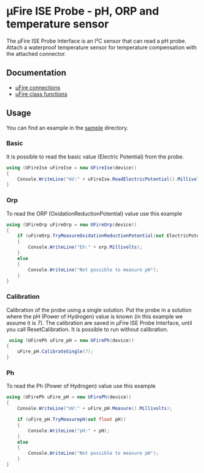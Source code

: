 ﻿# μFire ISE Probe - pH, ORP and temperature sensor

The μFire ISE Probe Interface is an I²C sensor that can read a pH probe. Attach a waterproof temperature sensor for temperature compensation with the attached connector.

## Documentation

- [µFire connections](https://www.ufire.co/docs/uFireIse/#connections)
- [µFire class functions](https://www.ufire.co/docs/uFireIse/api.html#class-functions)

## Usage

You can find an example in the [sample](./samples/Program.cs) directory.

### Basic

It is possible to read the basic value (Electric Potential) from the probe.

```csharp
using (UFireIse uFireIse = new UFireIse(device))
{
    Console.WriteLine("mV:" + uFireIse.ReadElectricPotential().Millivolts);
}
```

### Orp

To read the ORP (OxidationReductionPotential) value use this example

```csharp
using (UFireOrp uFireOrp = new UFireOrp(device))
{
    if (uFireOrp.TryMeasureOxidationReductionPotential(out ElectricPotential orp))
    {
        Console.WriteLine("Eh:" + orp.Millivolts);
    }
    else
    {
        Console.WriteLine("Not possible to measure pH");
    }
}
```

### Calibration

Calibration of the probe using a single solution.
Put the probe in a solution where the pH (Power of Hydrogen) value is known (in this example we assume it is 7).
The calibration are saved in μFire ISE Probe Interface, until you call ResetCalibration.
It is possible to run without calibration.

```csharp
 using (UFirePh uFire_pH = new UFirePh(device))
{
    uFire_pH.CalibrateSingle(7);
}
```

### Ph

To read the Ph (Power of Hydrogen) value use this example

```csharp
using (UFirePh uFire_pH = new UFirePh(device))
{
    Console.WriteLine("mV:" + uFire_pH.Measure().Millivolts);

    if (uFire_pH.TryMeasurepH(out float pH))
    {
        Console.WriteLine("pH:" + pH);
    }
    else
    {
        Console.WriteLine("Not possible to measure pH");
    }
}
```
